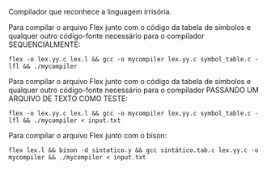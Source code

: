 Compilador que reconhece a linguagem irrisória.

Para compilar o arquivo Flex junto com o código da tabela de símbolos e qualquer outro código-fonte necessário para o compilador SEQUENCIALMENTE:

```
flex -o lex.yy.c lex.l && gcc -o mycompiler lex.yy.c symbol_table.c -lfl && ./mycompiler

```


Para compilar o arquivo Flex junto com o código da tabela de símbolos e qualquer outro código-fonte necessário para o compilador PASSANDO UM ARQUIVO DE TEXTO COMO TESTE:

```
flex -o lex.yy.c lex.l && gcc -o mycompiler lex.yy.c symbol_table.c -lfl && ./mycompiler < input.txt

```

Para compilar o arquivo Flex junto com o bison:


```
flex lex.l && bison -d sintatico.y && gcc sintático.tab.c lex.yy.c -o mycompiler && ./mycompiler < input.txt

```
